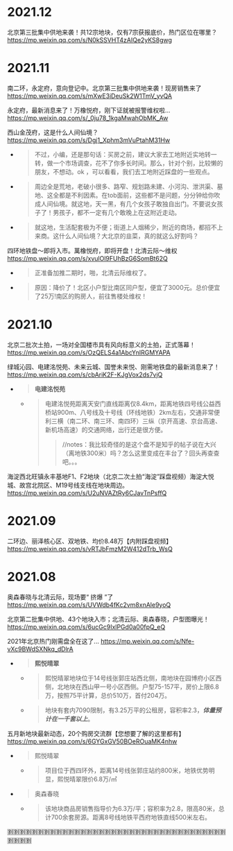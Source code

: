 
# 2021.12

北京第三批集中供地来袭！共12宗地块，仅有7宗获报底价，热门区位在哪里？ https://mp.weixin.qq.com/s/N0kSSVHT4zAIQe2yKS8gwg

# 2021.11

南二环，永定府，意向登记中。北京第三批集中供地来袭！现房销售来了 https://mp.weixin.qq.com/s/mXwE3iDeuSk2W1TmV_yvQA

永定府，最新消息来了！万橡悦府，刚下证就被报警维权啦... https://mp.weixin.qq.com/s/_0ju78_1kgaMwahObMK_Aw

西山金茂府，这是什么人间仙境？ https://mp.weixin.qq.com/s/Dgj1_Xphm3mVuPtahM31Hw
- > 不过，小编，还是那句话：买房之前，建议大家去工地附近实地转一转，做一个市场调查，花不了你多长时间。那么，针对个别，比较懒的朋友，不想动。ok ，可以看看，我们去工地附近踩盘的一些观点。
- > 周边全是荒地，老破小很多、路窄、规划路未建、小河沟、泄洪渠、墓地、这全都是不利因素。在tob面前，这些都不是问题，分分钟给你吹成人间仙境。就这地，天一黑，有几个女孩子敢独自出门。不要说女孩子了！男孩子，都不一定有几个敢晚上在这附近走动。
- > 就这地，生活配套极为不便；街道上人烟稀少，附近的商场，都招不上来商。这什么人间仙境？大北京的韭菜，真的就这么好割吗？

四环地铁盘～即将入市。萬橡悦府，即将开盘！北清云际～维权 https://mp.weixin.qq.com/s/xvulOl9FUhBzG6SomBt62Q
- > 正准备加推二期时，啪，北清云际维权了。
- > 原因：降价了！北区小户型比南区同户型，便宜了3000元。总价便宜了25万!南区的购房人，前往售楼处维权！

# 2021.10

北京二批次土拍，一场对全国楼市具有风向标意义的土拍，正式落幕！ https://mp.weixin.qq.com/s/OzQELS4a1AbcYnIRGMYAPA

绿城沁园、电建洺悦苑、未来云城、国誉未来悦、刚需地铁盘的最新消息来了！ https://mp.weixin.qq.com/s/cbAriK2F-KJgVox2ds7vjQ
- > **电建洺悦苑**
  * > 电建洺悦苑距离天安门直线距离仅8.4km，距离地铁四号线公益西桥站900m、八号线及十号线（环线地铁）2km左右，交通非常便利三横（南二环、南三环、南四环）三纵（京开高速、京台高速、新机场高速）的交通网络，出行还是很方便。
    >> //notes：我比较奇怪的是这个盘不是知乎的帖子说在大兴（离地铁300米）吗？怎么这里变成在丰台了？回头再查查吧。。。

海淀西北旺镇永丰基地F1、F2地块（北京二次土拍“海淀”踩盘视频）海淀大悦城、故宫北院区、M19号线支线在地块周边。 https://mp.weixin.qq.com/s/U2uNVAZtRy6CJavTnPsffQ

# 2021.09

二环边、丽泽核心区、双地铁、均价8.48万【内附踩盘视频】 https://mp.weixin.qq.com/s/vRTJbFmzM2W412dTrb_WsQ

# 2021.08

奥森春晓与北清云际，现场要“ 挤爆 ”了 https://mp.weixin.qq.com/s/UVWdb4fKc2vm8xnAle9yoQ

北京第二批集中供地、43个地块入市；北清云际、奥森春晓，户型图曝光！ https://mp.weixin.qq.com/s/6ucGc9IxlPGd0a00fpQ_eQ

2021年北京热门刚需盘全在这了... https://mp.weixin.qq.com/s/Nfe-vXc9BWdSXNkq_dDlrA
- > **熙悦晴翠**
  * > 熙悦晴翠地块位于14号线张郭庄站西北侧，南地块在园博府小区西侧，北地块在西山甲一号小区西侧。户型75-157平，房价上限6.8万，按照75平计算，总价510万，首付204万。
  * > 地块有套内7090限制，有3.25万平的公租房，容积率2.3，***体量预计在一千套以上***。

五月新地块最新动态，20个购房交流群【您想要了解的这里都有】 https://mp.weixin.qq.com/s/6GYGxGV50BOeROuaMK4nhw
- > 熙悦晴翠
  * > 项目位于西四环外，距离14号线张郭庄站约800米，地铁优势明显，熙悦晴翠限价6.8万/㎡
- > 奥森春晓
  * > 该地块商品房销售指导价为6.3万/平；容积率为2.8，限高80米，总计700余套房源。距离8号线地铁平西府地铁直线500米左右。

:u5272::u5272::u5272::u5272::u5272::u5272::u5272::u5272::u5272::u5272::u5272::u5272::u5272::u5272::u5272::u5272::u5272::u5272::u5272::u5272::u5272::u5272::u5272::u5272::u5272::u5272::u5272::u5272::u5272::u5272::u5272::u5272::u5272::u5272::u5272::u5272::u5272::u5272::u5272::u5272:
